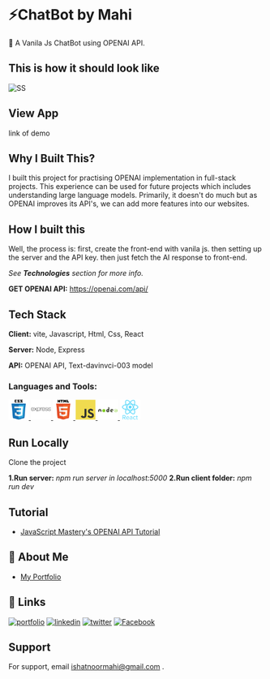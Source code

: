 
# ⚡ChatBot by Mahi

🔭 A Vanila Js ChatBot using OPENAI API.



## This is how it should look like

![SS ](https://i.postimg.cc/XqC85smf/Screenshot-1.png)


## View App

link of demo


## Why I Built This?

I built this project for practising OPENAI implementation in full-stack projects. This experience can be used for future projects which includes understanding large language models.
Primarily, it doesn't do much but as OPENAI improves its API's, we can add more features into our websites. 
## How I built this

Well, the process is: first, create the front-end with vanila js. then setting up the server and the API key. then just fetch the AI response to front-end.

*See **Technologies** section for more info.*

**GET OPENAI API:** https://openai.com/api/
## Tech Stack

**Client:** vite, Javascript, Html, Css, React

**Server:** Node, Express

**API:** OPENAI API, Text-davinvci-003 model


<h3 align="left">Languages and Tools:</h3>
<p align="left"> <a href="https://www.w3schools.com/css/" target="_blank" rel="noreferrer"> <img src="https://raw.githubusercontent.com/devicons/devicon/master/icons/css3/css3-original-wordmark.svg" alt="css3" width="40" height="40"/> </a> <a href="https://expressjs.com" target="_blank" rel="noreferrer"> <img src="https://raw.githubusercontent.com/devicons/devicon/master/icons/express/express-original-wordmark.svg" alt="express" width="40" height="40"/> </a> <a href="https://www.w3.org/html/" target="_blank" rel="noreferrer"> <img src="https://raw.githubusercontent.com/devicons/devicon/master/icons/html5/html5-original-wordmark.svg" alt="html5" width="40" height="40"/> </a> <a href="https://developer.mozilla.org/en-US/docs/Web/JavaScript" target="_blank" rel="noreferrer"> <img src="https://raw.githubusercontent.com/devicons/devicon/master/icons/javascript/javascript-original.svg" alt="javascript" width="40" height="40"/> </a> <a href="https://nodejs.org" target="_blank" rel="noreferrer"> <img src="https://raw.githubusercontent.com/devicons/devicon/master/icons/nodejs/nodejs-original-wordmark.svg" alt="nodejs" width="40" height="40"/> </a> <a href="https://reactjs.org/" target="_blank" rel="noreferrer"> <img src="https://raw.githubusercontent.com/devicons/devicon/master/icons/react/react-original-wordmark.svg" alt="react" width="40" height="40"/> </a> </p>



## Run Locally

Clone the project

**1.Run server:** *npm run server in localhost:5000*
**2.Run client folder:** *npm run dev*



## Tutorial

 - [JavaScript Mastery's OPENAI API Tutorial](https://www.youtube.com/watch?v=2FeymQoKvrk&t=919s)



## 🚀 About Me

 - [My Portfolio](https://www.mahi01.netlify.app)

## 🔗 Links
[![portfolio](https://img.shields.io/badge/my_portfolio-000?style=for-the-badge&logo=ko-fi&logoColor=white)](https://mahi01.netlify.app/)
[![linkedin](https://img.shields.io/badge/linkedin-0A66C2?style=for-the-badge&logo=linkedin&logoColor=white)](https://www.linkedin.com/in/mahi01/)
[![twitter](https://img.shields.io/badge/twitter-1DA1F2?style=for-the-badge&logo=twitter&logoColor=white)](https://twitter.com/ishatnoor)
[![Facebook](https://img.shields.io/badge/fb---Facebook-blue)](https://www.facebook.com/IN.Mahi)



## Support

For support, email ishatnoormahi@gmail.com .

